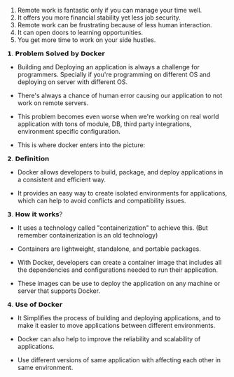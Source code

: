 1) Remote work is fantastic only if you can manage your time well.
2) It offers you more financial stability yet less job security. 
3) Remote work can be frustrating because of less human interaction.
4) It can open doors to learning opportunities. 
5) You get more time to work on your side hustles.




𝟭. 𝗣𝗿𝗼𝗯𝗹𝗲𝗺 𝗦𝗼𝗹𝘃𝗲𝗱 𝗯𝘆 𝗗𝗼𝗰𝗸𝗲𝗿

- Building and Deploying an application is always a challenge for programmers. Specially if you're programming on different OS and deploying on server with different OS.

- There's always a chance of human error causing our application to not work on remote servers.

- This problem becomes even worse when we're working on real world application with tons of module, DB, third party integrations, environment specific configuration.

- This is where docker enters into the picture:

𝟮. 𝗗𝗲𝗳𝗶𝗻𝗶𝘁𝗶𝗼𝗻

- Docker allows developers to build, package, and deploy applications in a consistent and efficient way.

- It provides an easy way to create isolated environments for applications, which can help to avoid conflicts and compatibility issues.

𝟯. 𝗛𝗼𝘄 𝗶𝘁 𝘄𝗼𝗿𝗸𝘀?

- It uses a technology called "containerization" to achieve this. (But remember containerization is an old technology)

- Containers are lightweight, standalone, and portable packages.

- With Docker, developers can create a container image that includes all the dependencies and configurations needed to run their application.

- These images can be use to deploy the application on any machine or server that supports Docker.

𝟰. 𝗨𝘀𝗲 𝗼𝗳 𝗗𝗼𝗰𝗸𝗲𝗿

- It Simplifies the process of building and deploying applications, and to make it easier to move applications between different environments.

- Docker can also help to improve the reliability and scalability of applications.

- Use different versions of same application with affecting each other in same environment.